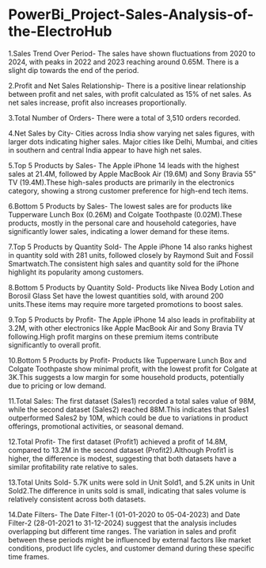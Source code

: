 # PowerBi_Project-Sales-Analysis-of-the-ElectroHub

1.Sales Trend Over Period-
The sales have shown fluctuations from 2020 to 2024, with peaks in 2022 and 2023 reaching around 0.65M. There is a slight dip towards the end of the period.

2.Profit and Net Sales Relationship-
There is a positive linear relationship between profit and net sales, with profit calculated as 15% of net sales. As net sales increase, profit also increases proportionally.

3.Total Number of Orders-
There were a total of 3,510 orders recorded.

4.Net Sales by City-
Cities across India show varying net sales figures, with larger dots indicating higher sales. Major cities like Delhi, Mumbai, and cities in southern and central India appear to have high net sales.

5.Top 5 Products by Sales-
The Apple iPhone 14 leads with the highest sales at 21.4M, followed by Apple MacBook Air (19.6M) and Sony Bravia 55" TV (19.4M).These high-sales products are primarily in the electronics category, showing a strong customer preference for high-end tech items.

6.Bottom 5 Products by Sales-
The lowest sales are for products like Tupperware Lunch Box (0.26M) and Colgate Toothpaste (0.02M).These products, mostly in the personal care and household categories, have significantly lower sales, indicating a lower demand for these items.

7.Top 5 Products by Quantity Sold-
The Apple iPhone 14 also ranks highest in quantity sold with 281 units, followed closely by Raymond Suit and Fossil Smartwatch.The consistent high sales and quantity sold for the iPhone highlight its popularity among customers.

8.Bottom 5 Products by Quantity Sold-
Products like Nivea Body Lotion and Borosil Glass Set have the lowest quantities sold, with around 200 units.These items may require more targeted promotions to boost sales.

9.Top 5 Products by Profit-
The Apple iPhone 14 also leads in profitability at 3.2M, with other electronics like Apple MacBook Air and Sony Bravia TV following.High profit margins on these premium items contribute significantly to overall profit.

10.Bottom 5 Products by Profit-
Products like Tupperware Lunch Box and Colgate Toothpaste show minimal profit, with the lowest profit for Colgate at 3K.This suggests a low margin for some household products, potentially due to pricing or low demand.

11.Total Sales:
The first dataset (Sales1) recorded a total sales value of 98M, while the second dataset (Sales2) reached 88M.This indicates that Sales1 outperformed Sales2 by 10M, which could be due to variations in product offerings, promotional activities, or seasonal demand.

12.Total Profit-
The first dataset (Profit1) achieved a profit of 14.8M, compared to 13.2M in the second dataset (Profit2).Although Profit1 is higher, the difference is modest, suggesting that both datasets have a similar profitability rate relative to sales.

13.Total Units Sold-
5.7K units were sold in Unit Sold1, and 5.2K units in Unit Sold2.The difference in units sold is small, indicating that sales volume is relatively consistent across both datasets.

14.Date Filters-
The Date Filter-1 (01-01-2020 to 05-04-2023) and Date Filter-2 (28-01-2021 to 31-12-2024) suggest that the analysis includes overlapping but different time ranges.
The variation in sales and profit between these periods might be influenced by external factors like market conditions, product life cycles, and customer demand during these specific time frames.
